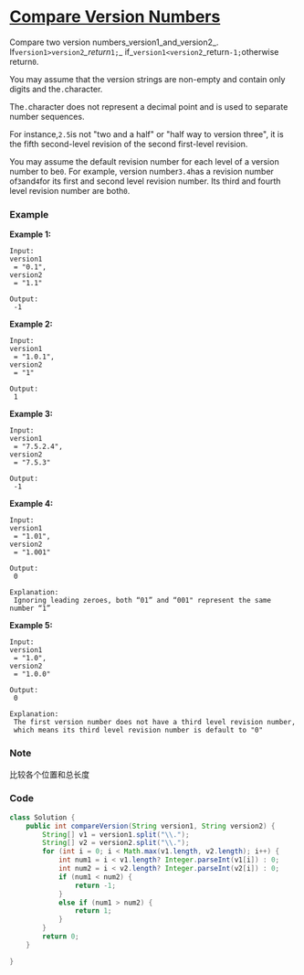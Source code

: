 # [Compare Version Numbers](https://leetcode.com/problems/compare-version-numbers/description/)

Compare two version numbers_version1\_and\_version2_.  
If`version1>version2`_\_return_`1;`_ if_`version1<version2`\_return`-1;`otherwise return`0`.

You may assume that the version strings are non-empty and contain only digits and the`.`character.

The`.`character does not represent a decimal point and is used to separate number sequences.

For instance,`2.5`is not "two and a half" or "half way to version three", it is the fifth second-level revision of the second first-level revision.

You may assume the default revision number for each level of a version number to be`0`. For example, version number`3.4`has a revision number of`3`and`4`for its first and second level revision number. Its third and fourth level revision number are both`0`.

### Example

**Example 1:**

```
Input:
version1
 = "0.1", 
version2
 = "1.1"

Output:
 -1
```

**Example 2:**

```
Input: 
version1
 = "1.0.1", 
version2
 = "1"

Output:
 1
```

**Example 3:**

```
Input:
version1
 = "7.5.2.4", 
version2
 = "7.5.3"

Output:
 -1
```

**Example 4:**

```
Input:
version1
 = "1.01", 
version2
 = "1.001"

Output:
 0

Explanation:
 Ignoring leading zeroes, both “01” and “001" represent the same number “1”
```

**Example 5:**

```
Input:
version1
 = "1.0", 
version2
 = "1.0.0"

Output:
 0

Explanation:
 The first version number does not have a third level revision number, 
 which means its third level revision number is default to "0"
```

### Note

比较各个位置和总长度

### Code

```java
class Solution {
    public int compareVersion(String version1, String version2) {
        String[] v1 = version1.split("\\.");
        String[] v2 = version2.split("\\.");
        for (int i = 0; i < Math.max(v1.length, v2.length); i++) {
            int num1 = i < v1.length? Integer.parseInt(v1[i]) : 0;
            int num2 = i < v2.length? Integer.parseInt(v2[i]) : 0;
            if (num1 < num2) {
                return -1;
            }
            else if (num1 > num2) {
                return 1;
            }
        }
        return 0;        
    }

}
```




